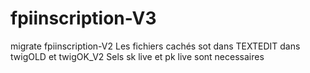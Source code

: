 # fpiinscription-V3
migrate fpiinscription-V2
Les fichiers cachés sot dans TEXTEDIT dans twigOLD et twigOK_V2 Sels sk live et pk live sont necessaires
